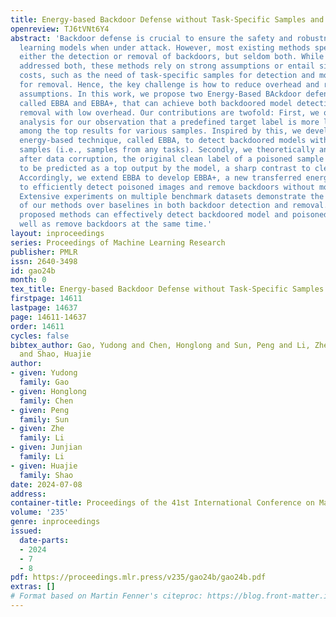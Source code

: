 ```yaml
---
title: Energy-based Backdoor Defense without Task-Specific Samples and Model Retraining
openreview: TJ6tVNt6Y4
abstract: 'Backdoor defense is crucial to ensure the safety and robustness of machine
  learning models when under attack. However, most existing methods specialize in
  either the detection or removal of backdoors, but seldom both. While few works have
  addressed both, these methods rely on strong assumptions or entail significant overhead
  costs, such as the need of task-specific samples for detection and model retraining
  for removal. Hence, the key challenge is how to reduce overhead and relax unrealistic
  assumptions. In this work, we propose two Energy-Based BAckdoor defense methods,
  called EBBA and EBBA+, that can achieve both backdoored model detection and backdoor
  removal with low overhead. Our contributions are twofold: First, we offer theoretical
  analysis for our observation that a predefined target label is more likely to occur
  among the top results for various samples. Inspired by this, we develop an enhanced
  energy-based technique, called EBBA, to detect backdoored models without task-specific
  samples (i.e., samples from any tasks). Secondly, we theoretically analyze that
  after data corruption, the original clean label of a poisoned sample is more likely
  to be predicted as a top output by the model, a sharp contrast to clean samples.
  Accordingly, we extend EBBA to develop EBBA+, a new transferred energy approach
  to efficiently detect poisoned images and remove backdoors without model retraining.
  Extensive experiments on multiple benchmark datasets demonstrate the superior performance
  of our methods over baselines in both backdoor detection and removal. Notably, the
  proposed methods can effectively detect backdoored model and poisoned images as
  well as remove backdoors at the same time.'
layout: inproceedings
series: Proceedings of Machine Learning Research
publisher: PMLR
issn: 2640-3498
id: gao24b
month: 0
tex_title: Energy-based Backdoor Defense without Task-Specific Samples and Model Retraining
firstpage: 14611
lastpage: 14637
page: 14611-14637
order: 14611
cycles: false
bibtex_author: Gao, Yudong and Chen, Honglong and Sun, Peng and Li, Zhe and Li, Junjian
  and Shao, Huajie
author:
- given: Yudong
  family: Gao
- given: Honglong
  family: Chen
- given: Peng
  family: Sun
- given: Zhe
  family: Li
- given: Junjian
  family: Li
- given: Huajie
  family: Shao
date: 2024-07-08
address:
container-title: Proceedings of the 41st International Conference on Machine Learning
volume: '235'
genre: inproceedings
issued:
  date-parts:
  - 2024
  - 7
  - 8
pdf: https://proceedings.mlr.press/v235/gao24b/gao24b.pdf
extras: []
# Format based on Martin Fenner's citeproc: https://blog.front-matter.io/posts/citeproc-yaml-for-bibliographies/
---
```

